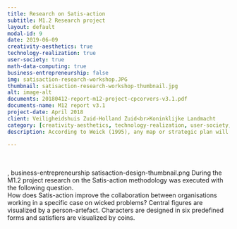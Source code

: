 ```yaml
---
title: Research on Satis-action
subtitle: M1.2 Research project
layout: default
modal-id: 9
date: 2019-06-09
creativity-aesthetics: true
technology-realization: true
user-society: true
math-data-computing: true
business-entrepreneurship: false
img: satisaction-research-workshop.JPG
thumbnail: satisaction-research-workshop-thumbnail.jpg
alt: image-alt
documents: 20180412-report-m12-project-cpcorvers-v3.1.pdf
documents-name: M12 report v3.1
project-date: April 2018
client: Veiligheidshuis Zuid-Holland Zuid<br>Koninklijke Landmacht
category: [creativity-aesthetics, technology-realization, user-society, math-data-computing]
description: According to Weick (1995), any map or strategic plan will work when an organisation is lost, because it will give an orientation for people to follow. Once on the move the cues along the path will guide the way. This brought me to the research topic:<br>"Once people begin to act, they generate tangible outcomes in some context and this helps them discover what is occurring, what needs to be explained and what should be done next" (Weick, 1995 p. 55).<br><br>This text describes the intended meaning of the Satis-action method through which participants start acting together and generate tangible outcomes and a tangible context of the specific case or project they are working in. By doing so, they discover the ongoing situation (awareness), start explaining their professional interpretation of the problem and the actions they can undertake, to each other (understanding) and thereby identify possible next steps to come to a comprehensive solution.<br><br>Satis-action with the accompanied System Constellation Play XL tool was re-designed to do empirical research on the method with the use of the qualitative research methodology intuitive inquiry. This inquiry is executed in two different environments of collaborating organisations during worksessions with the involved professionals.<br><br>The System Constellation Play XL is a communication tool to make the central figures and characters tangible and sensible. The tool uses large artefacts like pawns of a board game to visualize the central figures, characters and satisfiers. <br><br><img src="img/portfolio/satisaction-design-thumbnail.png" class="img-responsive img-centered" alt="">Satis-action uses a story-theater discourse as an understandable process for the participants who will structure the environment around the central figure with the use of the System Constellation Play XL and start an interactive dialogue on the dynamics in the system. These activities are referred to as the Play –like the collection of scenes in a theater. The guided Play has four acts.<br>1- Introduction of the central figure<br>2- Setup of the constellation<br>3- Dialogue<br>4- Closing act.<br><br><img src="img/portfolio/satisaction-research-workshop-visual.png" class="img-responsive img-centered" alt="">The Play is guided by a moderator and recorded with video and/or picture cameras. From these records important snapshot are visualized on an abstract overview. Besides this storyline, the outcome of the Play are a common picture on the problem case and a prioritized set of actions or interventions for the participants.<br><br><img src="img/portfolio/satisaction-researchslide.jpg" class="img-responsive img-centered" alt=""><h3>Findings</h3><p>When professionals setup the scenery and performing in a dialogue, they generate the awareness and activities within the system constellation and this helps them to discover what is the situation of the central figure, what are the dynamics around the central figure, what needs to be explained to other characters and what should be done to improve the need of the central figure in a sustainable manner.<br><br><a href="https://www.devakmakerij.nl" target="_blank">De Vakmakerij</a> provide workshops and training of Satis-action as a service which is all ready used in different conferences and real-life problem cases. For more information see the website of <a href="https://www.satis-action.nl" target="_blank">Satis-action</a>.</p>

---
```

<br><br>
, business-entrepreneurship
satisaction-design-thumbnail.png
During the M1.2 project research on the Satis-action methodology was executed with the following question. <br>How does Satis-action improve the collaboration between organisations working in a specific case on wicked problems?
Central figures are visualized by a person-artefact. Characters are designed in six predefined forms and satisfiers are visualized by coins.
